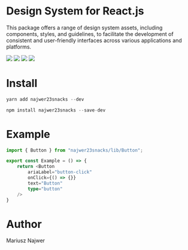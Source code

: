# Design System for React.js

This package offers a range of design system assets, including components, styles, and guidelines, to facilitate the development of consistent and user-friendly interfaces across various applications and platforms.

[<img src="https://img.icons8.com/color/96/npm.png">](https://www.npmjs.com/package/najwer23snacks) [<img src="https://img.icons8.com/clouds/100/domain.png">](https://najwer23.github.io/najwer23snacks/) [<img src="https://img.icons8.com/clouds/100/github.png">](https://github.com/najwer23/najwer23snacks) [<img  src="https://img.icons8.com/external-tal-revivo-color-tal-revivo/96/external-jsdelivr-a-free-fast-and-reliable-open-source-cdn-for-npm-and-github-logo-color-tal-revivo.png">](https://www.jsdelivr.com/?query=author%3A%20najwer23)

# Install

```js
yarn add najwer23snacks --dev
```

```js
npm install najwer23snacks --save-dev
```

# Example

```typescript
import { Button } from "najwer23snacks/lib/Button";

export const Example = () => {
	return <Button
		ariaLabel="button-click"
		onClick={() => {}}
		text="Button"
		type="button"
	/>
}
```

# Author

Mariusz Najwer
